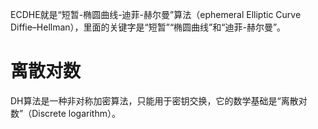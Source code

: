 ECDHE就是“短暂-椭圆曲线-迪菲-赫尔曼”算法（ephemeral Elliptic Curve Diffie–Hellman），里面的关键字是“短暂”“椭圆曲线”和“迪菲-赫尔曼”。

# 离散对数

DH算法是一种非对称加密算法，只能用于密钥交换，它的数学基础是“离散对数”（Discrete logarithm）。